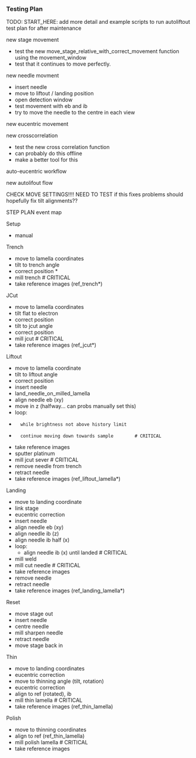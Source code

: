 ### Testing Plan

TODO: START_HERE: add more detail and example scripts to run
autoliftout test plan
for after maintenance


new stage movement
- test the new move_stage_relative_with_correct_movement function using the movement_window
- test that it continues to move perfectly.

new needle movment
- insert needle
- move to liftout / landing position
- open detection window
- test movement with eb and ib
- try to move the needle to the centre in each view

new eucentric movement


new crosscorrelation
- test the new cross correlation function
- can probably do this offline
- make a better tool for this

auto-eucentric workflow

new autolifout flow



CHECK MOVE SETTINGS!!!! NEED TO TEST if this fixes problems
should hopefully fix tilt alignments??


STEP PLAN
event map

Setup
- manual


Trench
- move to lamella coordinates         
- tilt to trench angle
- correct position *
- mill trench                               # CRITICAL
- take reference images (ref_trench*)

JCut
- move to lamella coordinates
- tilt flat to electron
- correct position
- tilt to jcut angle 
- correct position
- mill jcut                                 # CRITICAL
- take reference images (ref_jcut*)

Liftout
- move to lamella coordinate
- tilt to liftout angle
- correct position
- insert needle
- land_needle_on_milled_lamella
-   align needle eb (xy)
-   move in z (halfway... can probs manually set this)
-   loop:
-       while brightness not above history limit
-       continue moving down towards sample        # CRITICAL
-    take reference images
- sputter platinum
- mill jcut sever                                  # CRITICAL                           
- remove needle from trench
- retract needle
- take reference images (ref_liftout_lamella*)

Landing
- move to landing coordinate
- link stage
- eucentric correction
- insert needle
- align needle eb (xy)
- align needle ib (z)
- align needle ib half (x)
- loop:
    - align needle ib (x) until landed        # CRITICAL
- mill weld
- mill cut needle                             # CRITICAL
- take reference images
- remove needle
- retract needle
- take reference images (ref_landing_lamella*)

Reset
- move stage out
- insert needle
- centre needle
- mill sharpen needle
- retract needle
- move stage back in

Thin
- move to landing coordinates
- eucentric correction
- move to thinning angle (tilt, rotation)
- eucentric correction
- align to ref (rotated), ib 
- mill thin lamella                              # CRITICAL
- take reference images (ref_thin_lamella)


Polish
- move to thinning coordinates
- align to ref (ref_thin_lamella)
- mill polish lamella                            # CRITICAL
- take reference images
